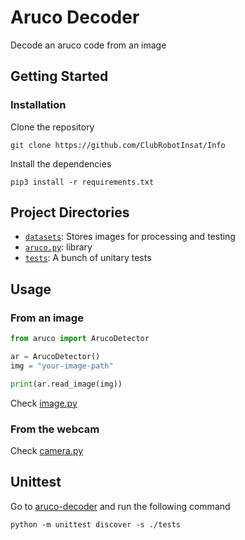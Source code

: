 # Aruco Decoder

Decode an aruco code from an image

## Getting Started

### Installation

Clone the repository

```commandline
git clone https://github.com/ClubRobotInsat/Info
```

Install the dependencies
```commandline
pip3 install -r requirements.txt
```

## Project Directories

- [`datasets`](datasets): Stores images for processing and testing
- [`aruco.py`](aruco/aruco.py): library
- [`tests`](tests): A bunch of unitary tests

## Usage

### From an image

```python
from aruco import ArucoDetector

ar = ArucoDetector()
img = "your-image-path"

print(ar.read_image(img))
```
Check [image.py](example-image.py)

### From the webcam

Check [camera.py](example-camera.py)

## Unittest

Go to [aruco-decoder](../aruco-decoder) and run the following command

```commandline
python -m unittest discover -s ./tests
```

